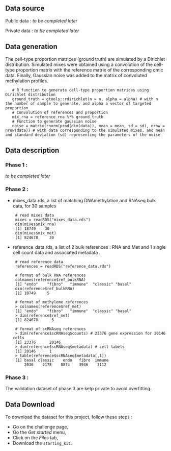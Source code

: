 ## Data source

Public data :  *to be completed later*

Private data :  *to be completed later*

## Data generation

The cell-type proportion matrices (ground truth) are simulated by a Dirichlet distribution. 
Simulated mixes were obtained using a convolution of the cell-type proportion matrix with the reference matrix of the corresponding omic data. 
Finally, Gaussian noise was added to the matrix of convoluted methylation profiles.

       # R function to generate cell-type proportion matrices using Dirichlet distribution
       ground_truth = gtools::rdirichlet(n = n, alpha = alpha) # with n the number of sample to generate, and alpha a vector of targeted proportion
       # Convolution of references and proportion
       mix_rna = reference_rna %*% ground_truth
       # Function to generate gaussian noise
       noise = matrix(rnorm(prod(dim(data)), mean = mean, sd = sd), nrow = nrow(data)) # with data corresponding to the simulated mixes, and mean and standard deviation (sd) representing the parameters of the noise

## Data description

### Phase 1 : 

 *to be completed later*

### Phase 2 : 

- mixes_data.rds, a list of matching DNAmethylation and RNAseq bulk data, for 30 samples

       # read mixes data
       mixes = readRDS("mixes_data.rds")
       dim(mixes$mix_rna)
       [1] 18749    30
       dim(mixes$mix_met)
       [1] 824678     30
  
  
- reference_data.rds, a list of 2 bulk references : RNA and Met and 1 single cell count data and associated metadata  .

       # read reference data
       references = readRDS("reference_data.rds")

       # format of bulk RNA references
       colnames(reference$ref_bulkRNA)
       [1] "endo"    "fibro"   "immune"  "classic" "basal"
       dim(reference$ref_bulkRNA)
       [1] 18749     5

       # format of methylome references
       > colnames(reference$ref_met)
       [1] "endo"    "fibro"   "immune"  "classic" "basal"  
       > dim(reference$ref_met)
       [1] 824678      5

       # format of scRNAseq references
       > dim(reference$scRNAseq$counts) # 23376 gene expression for 20146 cells
       [1] 23376      20146
       > dim(reference$scRNAseq$metadata) # cell labels
       [1] 20146      1
       > table(reference$scRNAseq$metadata[,1])
       [1] basal classic    endo   fibro  immune 
           2036    2178    8874    3946    3112 
  

### Phase 3 : 

The validation dataset of phase 3 are ketp private to avoid overfitting.

## Data Download

To download the dataset for this project, follow these steps :

 - Go on the challenge page,
 - Go the *Get started* menu,
 - Click on the *Files* tab,
 - Download the `starting_kit`.
